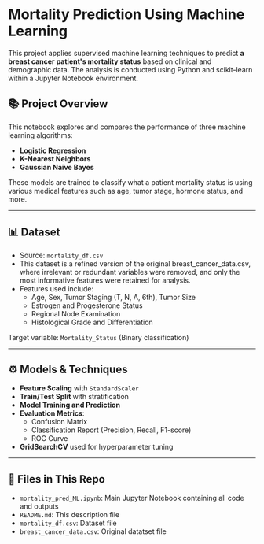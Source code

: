 # Mortality Prediction Using Machine Learning

This project applies supervised machine learning techniques to predict **a breast cancer patient's mortality status** based on clinical and demographic data. The analysis is conducted using Python and scikit-learn within a Jupyter Notebook environment.

## 📚 Project Overview

This notebook explores and compares the performance of three machine learning algorithms:

- **Logistic Regression**
- **K-Nearest Neighbors**
- **Gaussian Naive Bayes**

These models are trained to classify what a patient mortality status is using various medical features such as age, tumor stage, hormone status, and more.

---

## 📊 Dataset

- Source: `mortality_df.csv`
- This dataset is a refined version of the original breast_cancer_data.csv, where irrelevant or redundant variables were removed, and only the most informative features were retained for analysis.
- Features used include:
  - Age, Sex, Tumor Staging (T, N, A, 6th), Tumor Size
  - Estrogen and Progesterone Status
  - Regional Node Examination
  - Histological Grade and Differentiation

Target variable: `Mortality_Status` (Binary classification)

---

## ⚙️ Models & Techniques

- **Feature Scaling** with `StandardScaler`
- **Train/Test Split** with stratification
- **Model Training and Prediction**
- **Evaluation Metrics**:
  - Confusion Matrix
  - Classification Report (Precision, Recall, F1-score)
  - ROC Curve
- **GridSearchCV** used for hyperparameter tuning

---

## 📁 Files in This Repo

- `mortality_pred_ML.ipynb`: Main Jupyter Notebook containing all code and outputs
- `README.md`: This description file
- `mortality_df.csv`: Dataset file
- `breast_cancer_data.csv`: Original datatset file
